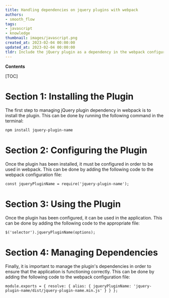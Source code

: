 ```yaml
---
title: Handling dependencies on jquery plugins with webpack
authors:
- smooth_flow
tags:
- javascript
- knowledge
thumbnail: images/javascript.png
created_at: 2023-02-04 00:00:00
updated_at: 2023-02-04 00:00:00
tldr: Include the jQuery plugin as a dependency in the webpack configuration file, and make sure to include it in the bundle.
---
```


**Contents**

[TOC]

# Section 1: Installing the Plugin

The first step to managing jQuery plugin dependency in webpack is to install the plugin. This can be done by running the following command in the terminal:

`npm install jquery-plugin-name`

# Section 2: Configuring the Plugin

Once the plugin has been installed, it must be configured in order to be used in webpack. This can be done by adding the following code to the webpack configuration file:

`const jqueryPluginName = require('jquery-plugin-name');`

# Section 3: Using the Plugin

Once the plugin has been configured, it can be used in the application. This can be done by adding the following code to the appropriate file:

`$('selector').jqueryPluginName(options);`

# Section 4: Managing Dependencies

Finally, it is important to manage the plugin's dependencies in order to ensure that the application is functioning correctly. This can be done by adding the following code to the webpack configuration file:

`module.exports = {
  resolve: {
    alias: {
      jqueryPluginName: 'jquery-plugin-name/dist/jquery-plugin-name.min.js'
    }
  }
};`
